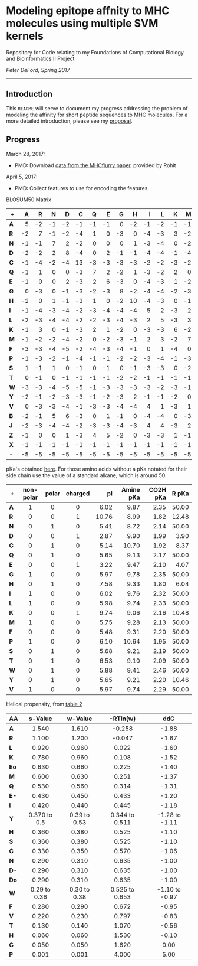 # Modeling epitope affnity to MHC molecules using multiple SVM kernels

Repository for Code relating to my Foundations of Computational Biology and Bioinformatics II Project

_Peter DeFord, Spring 2017_

------------------------------------------------------------------------------------------------

## Introduction

This `README` will serve to document my progress addressing the problem of modeling the affinity for short peptide sequences to MHC molecules. For a more detailed introduction, please see my [proposal](DeFord_proposal.pdf).

## Progress

March 28, 2017:

* PMD: Download [data from the MHCflurry paper](https://www.dropbox.com/sh/t59rdyvna6tktd2/AAAGUFvx56jBhOngsXhrEnzaa?dl=0), provided by Rohit

April 5, 2017:

* PMD: Collect features to use for encoding the features.

BLOSUM50 Matrix

|**+**|   A|   R|   N|   D|   C|   Q|   E|   G|   H|   I|   L|   K|   M|   F|   P|   S|   T|   W|   Y|   V|   B|   J|   Z|   X|   -|
|-----|---:|---:|---:|---:|---:|---:|---:|---:|---:|---:|---:|---:|---:|---:|---:|---:|---:|---:|---:|---:|---:|---:|---:|---:|---:|
|**A**|   5|  -2|  -1|  -2|  -1|  -1|  -1|   0|  -2|  -1|  -2|  -1|  -1|  -3|  -1|   1|   0|  -3|  -2|   0|  -2|  -2|  -1|  -1|  -5|
|**R**|  -2|   7|  -1|  -2|  -4|   1|   0|  -3|   0|  -4|  -3|   3|  -2|  -3|  -3|  -1|  -1|  -3|  -1|  -3|  -1|  -3|   0|  -1|  -5|
|**N**|  -1|  -1|   7|   2|  -2|   0|   0|   0|   1|  -3|  -4|   0|  -2|  -4|  -2|   1|   0|  -4|  -2|  -3|   5|  -4|   0|  -1|  -5|
|**D**|  -2|  -2|   2|   8|  -4|   0|   2|  -1|  -1|  -4|  -4|  -1|  -4|  -5|  -1|   0|  -1|  -5|  -3|  -4|   6|  -4|   1|  -1|  -5|
|**C**|  -1|  -4|  -2|  -4|  13|  -3|  -3|  -3|  -3|  -2|  -2|  -3|  -2|  -2|  -4|  -1|  -1|  -5|  -3|  -1|  -3|  -2|  -3|  -1|  -5|
|**Q**|  -1|   1|   0|   0|  -3|   7|   2|  -2|   1|  -3|  -2|   2|   0|  -4|  -1|   0|  -1|  -1|  -1|  -3|   0|  -3|   4|  -1|  -5|
|**E**|  -1|   0|   0|   2|  -3|   2|   6|  -3|   0|  -4|  -3|   1|  -2|  -3|  -1|  -1|  -1|  -3|  -2|  -3|   1|  -3|   5|  -1|  -5|
|**G**|   0|  -3|   0|  -1|  -3|  -2|  -3|   8|  -2|  -4|  -4|  -2|  -3|  -4|  -2|   0|  -2|  -3|  -3|  -4|  -1|  -4|  -2|  -1|  -5|
|**H**|  -2|   0|   1|  -1|  -3|   1|   0|  -2|  10|  -4|  -3|   0|  -1|  -1|  -2|  -1|  -2|  -3|   2|  -4|   0|  -3|   0|  -1|  -5|
|**I**|  -1|  -4|  -3|  -4|  -2|  -3|  -4|  -4|  -4|   5|   2|  -3|   2|   0|  -3|  -3|  -1|  -3|  -1|   4|  -4|   4|  -3|  -1|  -5|
|**L**|  -2|  -3|  -4|  -4|  -2|  -2|  -3|  -4|  -3|   2|   5|  -3|   3|   1|  -4|  -3|  -1|  -2|  -1|   1|  -4|   4|  -3|  -1|  -5|
|**K**|  -1|   3|   0|  -1|  -3|   2|   1|  -2|   0|  -3|  -3|   6|  -2|  -4|  -1|   0|  -1|  -3|  -2|  -3|   0|  -3|   1|  -1|  -5|
|**M**|  -1|  -2|  -2|  -4|  -2|   0|  -2|  -3|  -1|   2|   3|  -2|   7|   0|  -3|  -2|  -1|  -1|   0|   1|  -3|   2|  -1|  -1|  -5|
|**F**|  -3|  -3|  -4|  -5|  -2|  -4|  -3|  -4|  -1|   0|   1|  -4|   0|   8|  -4|  -3|  -2|   1|   4|  -1|  -4|   1|  -4|  -1|  -5|
|**P**|  -1|  -3|  -2|  -1|  -4|  -1|  -1|  -2|  -2|  -3|  -4|  -1|  -3|  -4|  10|  -1|  -1|  -4|  -3|  -3|  -2|  -3|  -1|  -1|  -5|
|**S**|   1|  -1|   1|   0|  -1|   0|  -1|   0|  -1|  -3|  -3|   0|  -2|  -3|  -1|   5|   2|  -4|  -2|  -2|   0|  -3|   0|  -1|  -5|
|**T**|   0|  -1|   0|  -1|  -1|  -1|  -1|  -2|  -2|  -1|  -1|  -1|  -1|  -2|  -1|   2|   5|  -3|  -2|   0|   0|  -1|  -1|  -1|  -5|
|**W**|  -3|  -3|  -4|  -5|  -5|  -1|  -3|  -3|  -3|  -3|  -2|  -3|  -1|   1|  -4|  -4|  -3|  15|   2|  -3|  -5|  -2|  -2|  -1|  -5|
|**Y**|  -2|  -1|  -2|  -3|  -3|  -1|  -2|  -3|   2|  -1|  -1|  -2|   0|   4|  -3|  -2|  -2|   2|   8|  -1|  -3|  -1|  -2|  -1|  -5|
|**V**|   0|  -3|  -3|  -4|  -1|  -3|  -3|  -4|  -4|   4|   1|  -3|   1|  -1|  -3|  -2|   0|  -3|  -1|   5|  -3|   2|  -3|  -1|  -5|
|**B**|  -2|  -1|   5|   6|  -3|   0|   1|  -1|   0|  -4|  -4|   0|  -3|  -4|  -2|   0|   0|  -5|  -3|  -3|   6|  -4|   1|  -1|  -5|
|**J**|  -2|  -3|  -4|  -4|  -2|  -3|  -3|  -4|  -3|   4|   4|  -3|   2|   1|  -3|  -3|  -1|  -2|  -1|   2|  -4|   4|  -3|  -1|  -5|
|**Z**|  -1|   0|   0|   1|  -3|   4|   5|  -2|   0|  -3|  -3|   1|  -1|  -4|  -1|   0|  -1|  -2|  -2|  -3|   1|  -3|   5|  -1|  -5|
|**X**|  -1|  -1|  -1|  -1|  -1|  -1|  -1|  -1|  -1|  -1|  -1|  -1|  -1|  -1|  -1|  -1|  -1|  -1|  -1|  -1|  -1|  -1|  -1|  -1|  -5|
|**-**|  -5|  -5|  -5|  -5|  -5|  -5|  -5|  -5|  -5|  -5|  -5|  -5|  -5|  -5|  -5|  -5|  -5|  -5|  -5|  -5|  -5|  -5|  -5|  -5|   1|

pKa's obtained [here](http://academics.keene.edu/rblatchly/Chem220/hand/npaa/aawpka.htm).
For those amino acids without a pKa notated for their side chain
use the value of a standard alkane, which is around 50.

|**+**| non-polar | polar | charged |  pI   |Amine pKa|CO2H pKa| R pKa |
|-----|:---------:|:-----:|:-------:|------:|--------:|-------:|------:|
|**A**|    1      |   0   |    0    |  6.02 |  9.87   |  2.35  | 50.00 |
|**R**|    0      |   0   |    1    | 10.76 |  8.99   |  1.82  | 12.48 |
|**N**|    0      |   1   |    0    |  5.41 |  8.72   |  2.14  | 50.00 |
|**D**|    0      |   0   |    1    |  2.87 |  9.90   |  1.99  |  3.90 |
|**C**|    0      |   1   |    0    |  5.14 | 10.70   |  1.92  |  8.37 |
|**Q**|    0      |   1   |    0    |  5.65 |  9.13   |  2.17  | 50.00 |
|**E**|    0      |   0   |    1    |  3.22 |  9.47   |  2.10  |  4.07 |
|**G**|    1      |   0   |    0    |  5.97 |  9.78   |  2.35  | 50.00 |
|**H**|    0      |   1   |    0    |  7.58 |  9.33   |  1.80  |  6.04 |
|**I**|    1      |   0   |    0    |  6.02 |  9.76   |  2.32  | 50.00 |
|**L**|    1      |   0   |    0    |  5.98 |  9.74   |  2.33  | 50.00 |
|**K**|    0      |   0   |    1    |  9.74 |  9.06   |  2.16  | 10.48 |
|**M**|    1      |   0   |    0    |  5.75 |  9.28   |  2.13  | 50.00 |
|**F**|    0      |   0   |    0    |  5.48 |  9.31   |  2.20  | 50.00 |
|**P**|    1      |   0   |    0    |  6.10 | 10.64   |  1.95  | 50.00 |
|**S**|    0      |   1   |    0    |  5.68 |  9.21   |  2.19  | 50.00 |
|**T**|    0      |   1   |    0    |  6.53 |  9.10   |  2.09  | 50.00 |
|**W**|    0      |   1   |    0    |  5.88 |  9.41   |  2.46  | 50.00 |
|**Y**|    0      |   1   |    0    |  5.65 |  9.21   |  2.20  | 10.46 |
|**V**|    1      |   0   |    0    |  5.97 |  9.74   |  2.29  | 50.00 |

Helical propensity, from [table 2](https://www.ncbi.nlm.nih.gov/pmc/articles/PMC2142718/pdf/8061613.pdf)

| AA     | s-Value      | w-Value      | -RTln(w)        | ddG            |
|--------|:------------:|:------------:|:---------------:|:--------------:|
| **A**  | 1.540        | 1.610        | -0.258          | -1.88          |
| **R**  | 1.100        | 1.200        | -0.047          | -1.67          |
| **L**  | 0.920        | 0.960        |  0.022          | -1.60          |
| **K**  | 0.780        | 0.960        |  0.108          | -1.52          |
| **Eo** | 0.630        | 0.660        |  0.225          | -1.40          |
| **M**  | 0.600        | 0.630        |  0.251          | -1.37          |
| **Q**  | 0.530        | 0.560        |  0.314          | -1.31          |
| **E-** | 0.430        | 0.450        |  0.433          | -1.20          |
| **I**  | 0.420        | 0.440        |  0.445          | -1.18          |
| **Y**  | 0.370 to 0.5 | 0.39 to 0.53 |  0.344 to 0.511 | -1.28 to -1.11 |
| **H**  | 0.360        | 0.380        |  0.525          | -1.10          |
| **S**  | 0.360        | 0.380        |  0.525          | -1.10          |
| **C**  | 0.330        | 0.350        |  0.570          | -1.06          |
| **N**  | 0.290        | 0.310        |  0.635          | -1.00          |
| **D-** | 0.290        | 0.310        |  0.635          | -1.00          |
| **Do** | 0.290        | 0.310        |  0.635          | -1.00          |
| **W**  | 0.29 to 0.36 | 0.30 to 0.38 |  0.525 to 0.653 | -1.10 to -0.97 |
| **F**  | 0.280        | 0.290        |  0.672          | -0.95          |
| **V**  | 0.220        | 0.230        |  0.797          | -0.83          |
| **T**  | 0.130        | 0.140        |  1.070          | -0.56          |
| **H**  | 0.060        | 0.060        |  1.530          | -0.10          |
| **G**  | 0.050        | 0.050        |  1.620          |  0.00          |
| **P**  | 0.001        | 0.001        |  4.000          |  5.00          |
